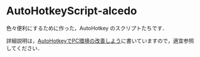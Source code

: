 # AutoHotkeyScript-alcedo

色々便利にするために作った，AutoHotkey のスクリプトたちです．

詳細説明は，[AutoHotkeyでPC環境の改善しよう](https://note.com/alcedo_taku/n/nc6cfccda49f6?sub_rt=share_pb)に書いていますので，適宜参照してください．
